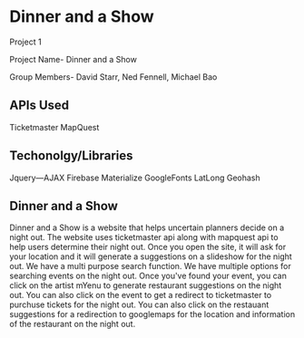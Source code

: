# Dinner and a Show
Project 1

Project Name- Dinner and a Show

Group Members- David Starr, Ned Fennell, Michael Bao 

## APIs Used
Ticketmaster
MapQuest

## Techonolgy/Libraries
Jquery—AJAX
Firebase
Materialize
GoogleFonts
LatLong Geohash

## Dinner and a Show
Dinner and a Show is a website that helps uncertain planners decide on a night out.
The website uses ticketmaster api along with mapquest api to help users determine their night out.
Once you open the site, it will ask for your location and it will generate a suggestions on a slideshow for the night out.
We have a multi purpose search function. We have multiple options for searching events on the night out.
Once you've found your event, you can click on the artist mYenu to generate restaurant suggestions on the night out.
You can also click on the event to get a redirect to ticketmaster to purchuse tickets for the night out.
You can also click on the restauant suggestions for a redirection to googlemaps for the location and information of the restaurant on the night out.

